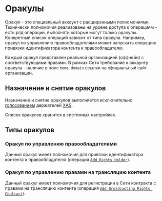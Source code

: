 # Оракулы

Оракул - это специальный аккаунт с расширенными полномочиями. Технически полномочия реализованы на уровне доступа к операциям - есть ряд операций, выполнять которые могут только оракулы. Конкретный список операций зависит от типа оракула. Например, оракул по управлению правообладателями может запускать операцию привязки идентификатора контента к правообладателю.

Каждый оракул представлен реальной организацией (оффчейн) с соответствующими правами.
В рамках Сети требование к аккаунту оракула - наличие в поле `home domain` ссылки на официальный сайт организации.


## Назначение и снятие оракулов

Назначение и снятие оракулов выполняется исключительно [голосованием][1] держателей [XAS][2].

Список оракулов хранится в системных настройках.


## Типы оракулов

### Оракул по управлению правообладателями

Данный оракул имеет полномочия для привязки идентификатора контента к правообладателю (операция [`Add Rights Holder`][3]).


### Оракул по управлению правами на трансляцию контента

Данный оракул имеет полномочия для регистрации в Сети контракта с правами на трансляцию контента (операция [`Add Broadcasting Rights Contract`][4]).


[1]: ../glossary/system-settings.md#_3
[2]: ../system-tokens/ace-asset.md
[3]: ../list-of-operations/add-rights-holder.md
[4]: ../list-of-operations/add-broadcasting-rights-contract.md
